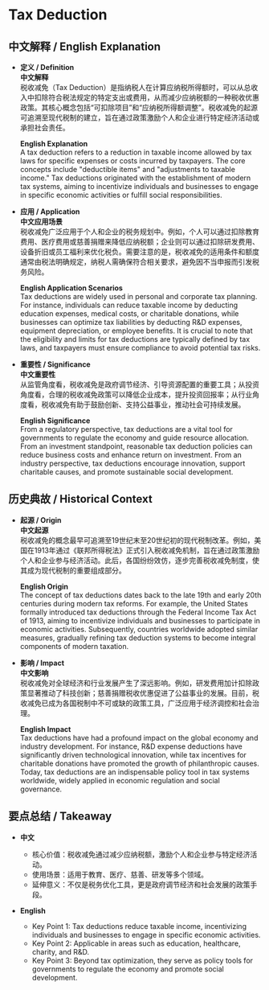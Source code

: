 # Tax Deduction

## 中文解释 / English Explanation

* **定义 / Definition**  
  **中文解释**  
  税收减免（Tax Deduction）是指纳税人在计算应纳税所得额时，可以从总收入中扣除符合税法规定的特定支出或费用，从而减少应纳税额的一种税收优惠政策。其核心概念包括“可扣除项目”和“应纳税所得额调整”。税收减免的起源可追溯至现代税制的建立，旨在通过政策激励个人和企业进行特定经济活动或承担社会责任。  

  **English Explanation**  
  A tax deduction refers to a reduction in taxable income allowed by tax laws for specific expenses or costs incurred by taxpayers. The core concepts include "deductible items" and "adjustments to taxable income." Tax deductions originated with the establishment of modern tax systems, aiming to incentivize individuals and businesses to engage in specific economic activities or fulfill social responsibilities.

* **应用 / Application**  
  **中文应用场景**  
  税收减免广泛应用于个人和企业的税务规划中。例如，个人可以通过扣除教育费用、医疗费用或慈善捐赠来降低应纳税额；企业则可以通过扣除研发费用、设备折旧或员工福利来优化税负。需要注意的是，税收减免的适用条件和额度通常由税法明确规定，纳税人需确保符合相关要求，避免因不当申报而引发税务风险。  

  **English Application Scenarios**  
  Tax deductions are widely used in personal and corporate tax planning. For instance, individuals can reduce taxable income by deducting education expenses, medical costs, or charitable donations, while businesses can optimize tax liabilities by deducting R&D expenses, equipment depreciation, or employee benefits. It is crucial to note that the eligibility and limits for tax deductions are typically defined by tax laws, and taxpayers must ensure compliance to avoid potential tax risks.

* **重要性 / Significance**  
  **中文重要性**  
  从监管角度看，税收减免是政府调节经济、引导资源配置的重要工具；从投资角度看，合理的税收减免政策可以降低企业成本，提升投资回报率；从行业角度看，税收减免有助于鼓励创新、支持公益事业，推动社会可持续发展。  

  **English Significance**  
  From a regulatory perspective, tax deductions are a vital tool for governments to regulate the economy and guide resource allocation. From an investment standpoint, reasonable tax deduction policies can reduce business costs and enhance return on investment. From an industry perspective, tax deductions encourage innovation, support charitable causes, and promote sustainable social development.

## 历史典故 / Historical Context

* **起源 / Origin**  
  **中文起源**  
  税收减免的概念最早可追溯至19世纪末至20世纪初的现代税制改革。例如，美国在1913年通过《联邦所得税法》正式引入税收减免机制，旨在通过政策激励个人和企业参与经济活动。此后，各国纷纷效仿，逐步完善税收减免制度，使其成为现代税制的重要组成部分。  

  **English Origin**  
  The concept of tax deductions dates back to the late 19th and early 20th centuries during modern tax reforms. For example, the United States formally introduced tax deductions through the Federal Income Tax Act of 1913, aiming to incentivize individuals and businesses to participate in economic activities. Subsequently, countries worldwide adopted similar measures, gradually refining tax deduction systems to become integral components of modern taxation.

* **影响 / Impact**  
  **中文影响**  
  税收减免对全球经济和行业发展产生了深远影响。例如，研发费用加计扣除政策显著推动了科技创新；慈善捐赠税收优惠促进了公益事业的发展。目前，税收减免已成为各国税制中不可或缺的政策工具，广泛应用于经济调控和社会治理。  

  **English Impact**  
  Tax deductions have had a profound impact on the global economy and industry development. For instance, R&D expense deductions have significantly driven technological innovation, while tax incentives for charitable donations have promoted the growth of philanthropic causes. Today, tax deductions are an indispensable policy tool in tax systems worldwide, widely applied in economic regulation and social governance.

## 要点总结 / Takeaway

* **中文**  
  - 核心价值：税收减免通过减少应纳税额，激励个人和企业参与特定经济活动。  
  - 使用场景：适用于教育、医疗、慈善、研发等多个领域。  
  - 延伸意义：不仅是税务优化工具，更是政府调节经济和社会发展的政策手段。  

* **English**  
  - Key Point 1: Tax deductions reduce taxable income, incentivizing individuals and businesses to engage in specific economic activities.  
  - Key Point 2: Applicable in areas such as education, healthcare, charity, and R&D.  
  - Key Point 3: Beyond tax optimization, they serve as policy tools for governments to regulate the economy and promote social development.